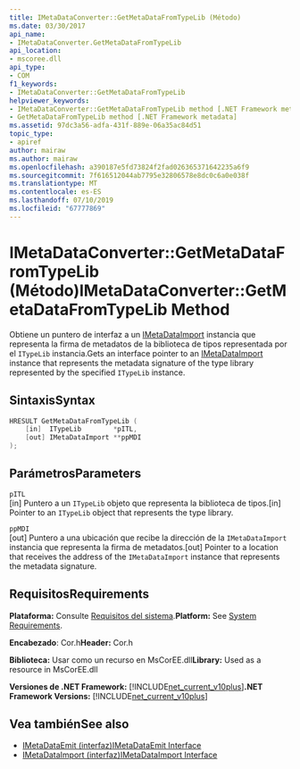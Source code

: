 ```yaml
---
title: IMetaDataConverter::GetMetaDataFromTypeLib (Método)
ms.date: 03/30/2017
api_name:
- IMetaDataConverter.GetMetaDataFromTypeLib
api_location:
- mscoree.dll
api_type:
- COM
f1_keywords:
- IMetaDataConverter::GetMetaDataFromTypeLib
helpviewer_keywords:
- IMetaDataConverter::GetMetaDataFromTypeLib method [.NET Framework metadata]
- GetMetaDataFromTypeLib method [.NET Framework metadata]
ms.assetid: 97dc3a56-adfa-431f-889e-06a35ac84d51
topic_type:
- apiref
author: mairaw
ms.author: mairaw
ms.openlocfilehash: a390187e5fd73824f2fad026365371642235a6f9
ms.sourcegitcommit: 7f616512044ab7795e32806578e8dc0c6a0e038f
ms.translationtype: MT
ms.contentlocale: es-ES
ms.lasthandoff: 07/10/2019
ms.locfileid: "67777869"
---
```

# <a name="imetadataconvertergetmetadatafromtypelib-method"></a><span data-ttu-id="4b1c9-102">IMetaDataConverter::GetMetaDataFromTypeLib (Método)</span><span class="sxs-lookup"><span data-stu-id="4b1c9-102">IMetaDataConverter::GetMetaDataFromTypeLib Method</span></span>
<span data-ttu-id="4b1c9-103">Obtiene un puntero de interfaz a un [IMetaDataImport](../../../../docs/framework/unmanaged-api/metadata/imetadataimport-interface.md) instancia que representa la firma de metadatos de la biblioteca de tipos representada por el `ITypeLib` instancia.</span><span class="sxs-lookup"><span data-stu-id="4b1c9-103">Gets an interface pointer to an [IMetaDataImport](../../../../docs/framework/unmanaged-api/metadata/imetadataimport-interface.md) instance that represents the metadata signature of the type library represented by the specified `ITypeLib` instance.</span></span>  
  
## <a name="syntax"></a><span data-ttu-id="4b1c9-104">Sintaxis</span><span class="sxs-lookup"><span data-stu-id="4b1c9-104">Syntax</span></span>  
  
```cpp  
HRESULT GetMetaDataFromTypeLib (  
    [in]  ITypeLib        *pITL,   
    [out] IMetaDataImport **ppMDI  
);  
```  
  
## <a name="parameters"></a><span data-ttu-id="4b1c9-105">Parámetros</span><span class="sxs-lookup"><span data-stu-id="4b1c9-105">Parameters</span></span>  
 `pITL`  
 <span data-ttu-id="4b1c9-106">[in] Puntero a un `ITypeLib` objeto que representa la biblioteca de tipos.</span><span class="sxs-lookup"><span data-stu-id="4b1c9-106">[in] Pointer to an `ITypeLib` object that represents the type library.</span></span>  
  
 `ppMDI`  
 <span data-ttu-id="4b1c9-107">[out] Puntero a una ubicación que recibe la dirección de la `IMetaDataImport` instancia que representa la firma de metadatos.</span><span class="sxs-lookup"><span data-stu-id="4b1c9-107">[out] Pointer to a location that receives the address of the `IMetaDataImport` instance that represents the metadata signature.</span></span>  
  
## <a name="requirements"></a><span data-ttu-id="4b1c9-108">Requisitos</span><span class="sxs-lookup"><span data-stu-id="4b1c9-108">Requirements</span></span>  
 <span data-ttu-id="4b1c9-109">**Plataforma:** Consulte [Requisitos del sistema](../../../../docs/framework/get-started/system-requirements.md).</span><span class="sxs-lookup"><span data-stu-id="4b1c9-109">**Platform:** See [System Requirements](../../../../docs/framework/get-started/system-requirements.md).</span></span>  
  
 <span data-ttu-id="4b1c9-110">**Encabezado**: Cor.h</span><span class="sxs-lookup"><span data-stu-id="4b1c9-110">**Header:** Cor.h</span></span>  
  
 <span data-ttu-id="4b1c9-111">**Biblioteca:** Usar como un recurso en MsCorEE.dll</span><span class="sxs-lookup"><span data-stu-id="4b1c9-111">**Library:** Used as a resource in MsCorEE.dll</span></span>  
  
 <span data-ttu-id="4b1c9-112">**Versiones de .NET Framework:** [!INCLUDE[net_current_v10plus](../../../../includes/net-current-v10plus-md.md)]</span><span class="sxs-lookup"><span data-stu-id="4b1c9-112">**.NET Framework Versions:** [!INCLUDE[net_current_v10plus](../../../../includes/net-current-v10plus-md.md)]</span></span>  
  
## <a name="see-also"></a><span data-ttu-id="4b1c9-113">Vea también</span><span class="sxs-lookup"><span data-stu-id="4b1c9-113">See also</span></span>

- [<span data-ttu-id="4b1c9-114">IMetaDataEmit (interfaz)</span><span class="sxs-lookup"><span data-stu-id="4b1c9-114">IMetaDataEmit Interface</span></span>](../../../../docs/framework/unmanaged-api/metadata/imetadataemit-interface.md)
- [<span data-ttu-id="4b1c9-115">IMetaDataImport (interfaz)</span><span class="sxs-lookup"><span data-stu-id="4b1c9-115">IMetaDataImport Interface</span></span>](../../../../docs/framework/unmanaged-api/metadata/imetadataimport-interface.md)
